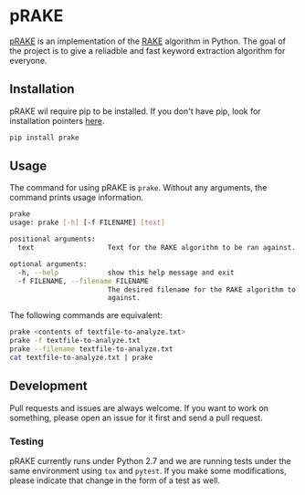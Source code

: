 # pRAKE

[pRAKE](https://github.com/akoskaaa/rake) is an implementation of the [RAKE](https://www.researchgate.net/publication/227988510_Automatic_Keyword_Extraction_from_Individual_Documents) algorithm in Python. The goal of the project is to give a reliadble and fast keyword extraction algorithm for everyone.

## Installation

pRAKE wil require pip to be installed. If you don't have pip, look for installation pointers [here](https://pip.pypa.io/en/stable/installing/).

```sh
pip install prake
```

## Usage

The command for using pRAKE is `prake`. Without any arguments, the command prints usage information.
```sh
prake
usage: prake [-h] [-f FILENAME] [text]

positional arguments:
  text                  Text for the RAKE algorithm to be ran against.

optional arguments:
  -h, --help            show this help message and exit
  -f FILENAME, --filename FILENAME
                        The desired filename for the RAKE algorithm to execute
                        against.
```

The following commands are equivalent:
```sh
prake <contents of textfile-to-analyze.txt>
prake -f textfile-to-analyze.txt
prake --filename textfile-to-analyze.txt
cat textfile-to-analyze.txt | prake
```

## Development
Pull requests and issues are always welcome. If you want to work on something, please open an issue for it first and send a pull request.

### Testing
pRAKE currently runs under Python 2.7 and we are running tests under the same environment using `tox` and `pytest`. If you make some modifications, please indicate that change in the form of a test as well.
